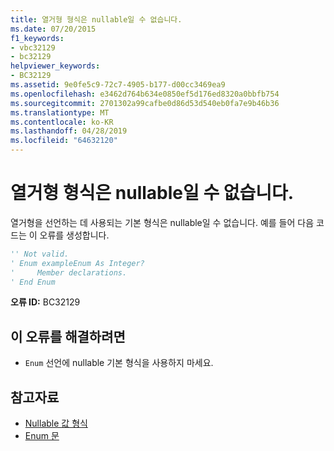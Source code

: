 ```yaml
---
title: 열거형 형식은 nullable일 수 없습니다.
ms.date: 07/20/2015
f1_keywords:
- vbc32129
- bc32129
helpviewer_keywords:
- BC32129
ms.assetid: 9e0fe5c9-72c7-4905-b177-d00cc3469ea9
ms.openlocfilehash: e3462d764b634e0850ef5d176ed8320a0bbfb754
ms.sourcegitcommit: 2701302a99cafbe0d86d53d540eb0fa7e9b46b36
ms.translationtype: MT
ms.contentlocale: ko-KR
ms.lasthandoff: 04/28/2019
ms.locfileid: "64632120"
---
```

# <a name="enum-types-cannot-be-nullable"></a>열거형 형식은 nullable일 수 없습니다.
열거형을 선언하는 데 사용되는 기본 형식은 nullable일 수 없습니다. 예를 들어 다음 코드는 이 오류를 생성합니다.  
  
```vb  
'' Not valid.  
' Enum exampleEnum As Integer?  
'     Member declarations.  
' End Enum  
```  
  
 **오류 ID:** BC32129  
  
## <a name="to-correct-this-error"></a>이 오류를 해결하려면  
  
- `Enum` 선언에 nullable 기본 형식을 사용하지 마세요.  
  
## <a name="see-also"></a>참고자료

- [Nullable 값 형식](../../visual-basic/programming-guide/language-features/data-types/nullable-value-types.md)
- [Enum 문](../../visual-basic/language-reference/statements/enum-statement.md)

